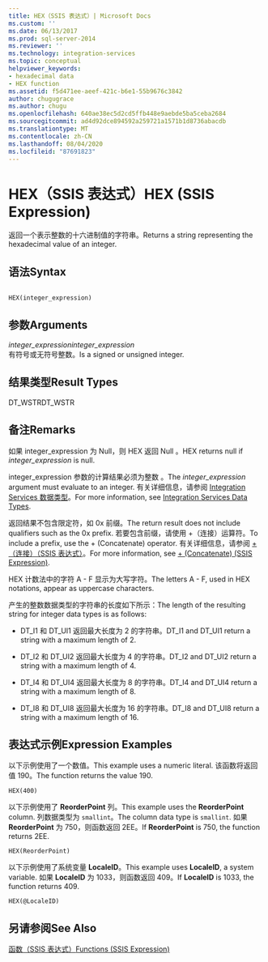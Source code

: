 ```yaml
---
title: HEX（SSIS 表达式）| Microsoft Docs
ms.custom: ''
ms.date: 06/13/2017
ms.prod: sql-server-2014
ms.reviewer: ''
ms.technology: integration-services
ms.topic: conceptual
helpviewer_keywords:
- hexadecimal data
- HEX function
ms.assetid: f5d471ee-aeef-421c-b6e1-55b9676c3842
author: chugugrace
ms.author: chugu
ms.openlocfilehash: 640ae38ec5d2cd5ffb448e9aebde5ba5ceba2684
ms.sourcegitcommit: ad4d92dce894592a259721a1571b1d8736abacdb
ms.translationtype: MT
ms.contentlocale: zh-CN
ms.lasthandoff: 08/04/2020
ms.locfileid: "87691823"
---
```

# <a name="hex-ssis-expression"></a><span data-ttu-id="5c8cc-102">HEX（SSIS 表达式）</span><span class="sxs-lookup"><span data-stu-id="5c8cc-102">HEX (SSIS Expression)</span></span>
  <span data-ttu-id="5c8cc-103">返回一个表示整数的十六进制值的字符串。</span><span class="sxs-lookup"><span data-stu-id="5c8cc-103">Returns a string representing the hexadecimal value of an integer.</span></span>  
  
## <a name="syntax"></a><span data-ttu-id="5c8cc-104">语法</span><span class="sxs-lookup"><span data-stu-id="5c8cc-104">Syntax</span></span>  
  
```  
  
HEX(integer_expression)  
```  
  
## <a name="arguments"></a><span data-ttu-id="5c8cc-105">参数</span><span class="sxs-lookup"><span data-stu-id="5c8cc-105">Arguments</span></span>  
 <span data-ttu-id="5c8cc-106">*integer_expression*</span><span class="sxs-lookup"><span data-stu-id="5c8cc-106">*integer_expression*</span></span>  
 <span data-ttu-id="5c8cc-107">有符号或无符号整数。</span><span class="sxs-lookup"><span data-stu-id="5c8cc-107">Is a signed or unsigned integer.</span></span>  
  
## <a name="result-types"></a><span data-ttu-id="5c8cc-108">结果类型</span><span class="sxs-lookup"><span data-stu-id="5c8cc-108">Result Types</span></span>  
 <span data-ttu-id="5c8cc-109">DT_WSTR</span><span class="sxs-lookup"><span data-stu-id="5c8cc-109">DT_WSTR</span></span>  
  
## <a name="remarks"></a><span data-ttu-id="5c8cc-110">备注</span><span class="sxs-lookup"><span data-stu-id="5c8cc-110">Remarks</span></span>  
 <span data-ttu-id="5c8cc-111">如果 integer_expression 为 Null，则 HEX 返回 Null  。</span><span class="sxs-lookup"><span data-stu-id="5c8cc-111">HEX returns null if *integer_expression* is null.</span></span>  
  
 <span data-ttu-id="5c8cc-112">integer_expression 参数的计算结果必须为整数  。</span><span class="sxs-lookup"><span data-stu-id="5c8cc-112">The *integer_expression* argument must evaluate to an integer.</span></span> <span data-ttu-id="5c8cc-113">有关详细信息，请参阅 [Integration Services 数据类型](../data-flow/integration-services-data-types.md)。</span><span class="sxs-lookup"><span data-stu-id="5c8cc-113">For more information, see [Integration Services Data Types](../data-flow/integration-services-data-types.md).</span></span>  
  
 <span data-ttu-id="5c8cc-114">返回结果不包含限定符，如 0x 前缀。</span><span class="sxs-lookup"><span data-stu-id="5c8cc-114">The return result does not include qualifiers such as the 0x prefix.</span></span> <span data-ttu-id="5c8cc-115">若要包含前缀，请使用 +（连接）运算符。</span><span class="sxs-lookup"><span data-stu-id="5c8cc-115">To include a prefix, use the + (Concatenate) operator.</span></span> <span data-ttu-id="5c8cc-116">有关详细信息，请参阅 [+（连接）（SSIS 表达式）](concatenate-ssis-expression.md)。</span><span class="sxs-lookup"><span data-stu-id="5c8cc-116">For more information, see [+ &#40;Concatenate&#41; &#40;SSIS Expression&#41;](concatenate-ssis-expression.md).</span></span>  
  
 <span data-ttu-id="5c8cc-117">HEX 计数法中的字符 A - F 显示为大写字符。</span><span class="sxs-lookup"><span data-stu-id="5c8cc-117">The letters A - F, used in HEX notations, appear as uppercase characters.</span></span>  
  
 <span data-ttu-id="5c8cc-118">产生的整数数据类型的字符串的长度如下所示：</span><span class="sxs-lookup"><span data-stu-id="5c8cc-118">The length of the resulting string for integer data types is as follows:</span></span>  
  
-   <span data-ttu-id="5c8cc-119">DT_I1 和 DT_UI1 返回最大长度为 2 的字符串。</span><span class="sxs-lookup"><span data-stu-id="5c8cc-119">DT_I1 and DT_UI1 return a string with a maximum length of 2.</span></span>  
  
-   <span data-ttu-id="5c8cc-120">DT_I2 和 DT_UI2 返回最大长度为 4 的字符串。</span><span class="sxs-lookup"><span data-stu-id="5c8cc-120">DT_I2 and DT_UI2 return a string with a maximum length of 4.</span></span>  
  
-   <span data-ttu-id="5c8cc-121">DT_I4 和 DT_UI4 返回最大长度为 8 的字符串。</span><span class="sxs-lookup"><span data-stu-id="5c8cc-121">DT_I4 and DT_UI4 return a string with a maximum length of 8.</span></span>  
  
-   <span data-ttu-id="5c8cc-122">DT_I8 和 DT_UI8 返回最大长度为 16 的字符串。</span><span class="sxs-lookup"><span data-stu-id="5c8cc-122">DT_I8 and DT_UI8 return a string with a maximum length of 16.</span></span>  
  
## <a name="expression-examples"></a><span data-ttu-id="5c8cc-123">表达式示例</span><span class="sxs-lookup"><span data-stu-id="5c8cc-123">Expression Examples</span></span>  
 <span data-ttu-id="5c8cc-124">以下示例使用了一个数值。</span><span class="sxs-lookup"><span data-stu-id="5c8cc-124">This example uses a numeric literal.</span></span> <span data-ttu-id="5c8cc-125">该函数将返回值 190。</span><span class="sxs-lookup"><span data-stu-id="5c8cc-125">The function returns the value 190.</span></span>  
  
```  
HEX(400)   
```  
  
 <span data-ttu-id="5c8cc-126">以下示例使用了 **ReorderPoint** 列。</span><span class="sxs-lookup"><span data-stu-id="5c8cc-126">This example uses the **ReorderPoint** column.</span></span> <span data-ttu-id="5c8cc-127">列数据类型为 `smallint`。</span><span class="sxs-lookup"><span data-stu-id="5c8cc-127">The column data type is `smallint`.</span></span> <span data-ttu-id="5c8cc-128">如果 **ReorderPoint** 为 750，则函数返回 2EE。</span><span class="sxs-lookup"><span data-stu-id="5c8cc-128">If **ReorderPoint** is 750, the function returns 2EE.</span></span>  
  
```  
HEX(ReorderPoint)   
```  
  
 <span data-ttu-id="5c8cc-129">以下示例使用了系统变量 **LocaleID**。</span><span class="sxs-lookup"><span data-stu-id="5c8cc-129">This example uses **LocaleID**, a system variable.</span></span> <span data-ttu-id="5c8cc-130">如果 **LocaleID** 为 1033，则函数返回 409。</span><span class="sxs-lookup"><span data-stu-id="5c8cc-130">If **LocaleID** is 1033, the function returns 409.</span></span>  
  
```  
HEX(@LocaleID)  
```  
  
## <a name="see-also"></a><span data-ttu-id="5c8cc-131">另请参阅</span><span class="sxs-lookup"><span data-stu-id="5c8cc-131">See Also</span></span>  
 [<span data-ttu-id="5c8cc-132">函数（SSIS 表达式）</span><span class="sxs-lookup"><span data-stu-id="5c8cc-132">Functions &#40;SSIS Expression&#41;</span></span>](functions-ssis-expression.md)  
  
  

